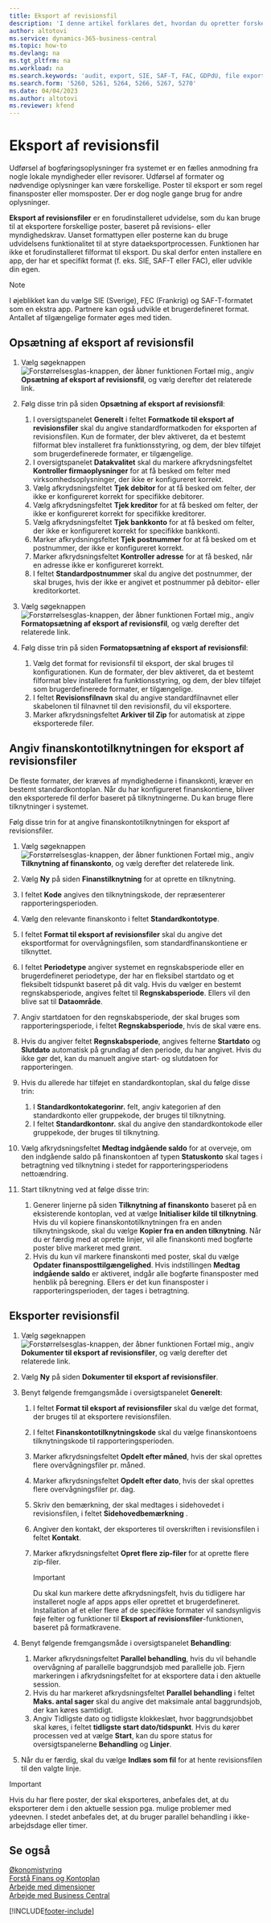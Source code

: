 ```yaml
---
title: Eksport af revisionsfil
description: 'I denne artikel forklares det, hvordan du opretter forskellige eksportformater og derefter bruger dem, baseret på revisions- eller myndighedskrav.'
author: altotovi
ms.service: dynamics-365-business-central
ms.topic: how-to
ms.devlang: na
ms.tgt_pltfrm: na
ms.workload: na
ms.search.keywords: 'audit, export, SIE, SAF-T, FAC, GDPdU, file export'
ms.search.form: '5260, 5261, 5264, 5266, 5267, 5270'
ms.date: 04/04/2023
ms.author: altotovi
ms.reviewer: kfend
---
```


# <a name="audit-file-export"></a>Eksport af revisionsfil

Udførsel af bogføringsoplysninger fra systemet er en fælles anmodning fra nogle lokale myndigheder eller revisorer. Udførsel af formater og nødvendige oplysninger kan være forskellige. Poster til eksport er som regel finansposter eller momsposter. Der er dog nogle gange brug for andre oplysninger.

**Eksport af revisionsfiler** er en forudinstalleret udvidelse, som du kan bruge til at eksportere forskellige poster, baseret på revisions- eller myndighedskrav. Uanset formattypen eller posterne kan du bruge udvidelsens funktionalitet til at styre dataeksportprocessen. Funktionen har ikke et forudinstalleret filformat til eksport. Du skal derfor enten installere en app, der har et specifikt format (f. eks. SIE, SAF-T eller FAC), eller udvikle din egen.

> [!NOTE]
> I øjeblikket kan du vælge SIE (Sverige), FEC (Frankrig) og SAF-T-formatet som en ekstra app. Partnere kan også udvikle et brugerdefineret format. Antallet af tilgængelige formater øges med tiden.

## <a name="set-up-audit-file-export"></a>Opsætning af eksport af revisionsfil

1. Vælg søgeknappen ![Forstørrelsesglas-knappen, der åbner funktionen Fortæl mig.](media/ui-search/search_small.png "Fortæl mig, hvad du vil foretage dig"), angiv **Opsætning af eksport af revisionsfil**, og vælg derefter det relaterede link.
2. Følg disse trin på siden **Opsætning af eksport af revisionsfil**:

    1. I oversigtspanelet **Generelt** i feltet **Formatkode til eksport af revisionsfiler** skal du angive standardformatkoden for eksporten af revisionsfilen. Kun de formater, der blev aktiveret, da et bestemt filformat blev installeret fra funktionsstyring, og dem, der blev tilføjet som brugerdefinerede formater, er tilgængelige.
    2. I oversigtspanelet **Datakvalitet** skal du markere afkrydsningsfeltet **Kontroller firmaoplysninger** for at få besked om felter med virksomhedsoplysninger, der ikke er konfigureret korrekt.
    3. Vælg afkrydsningsfeltet **Tjek debitor** for at få besked om felter, der ikke er konfigureret korrekt for specifikke debitorer.
    4. Vælg afkrydsningsfeltet **Tjek kreditor** for at få besked om felter, der ikke er konfigureret korrekt for specifikke kreditorer.
    5. Vælg afkrydsningsfeltet **Tjek bankkonto** for at få besked om felter, der ikke er konfigureret korrekt for specifikke bankkonti.
    6. Marker afkrydsningsfeltet **Tjek postnummer** for at få besked om et postnummer, der ikke er konfigureret korrekt.
    7. Marker afkrydsningsfeltet **Kontroller adresse** for at få besked, når en adresse ikke er konfigureret korrekt.
    8. I feltet **Standardpostnummer** skal du angive det postnummer, der skal bruges, hvis der ikke er angivet et postnummer på debitor- eller kreditorkortet.

3. Vælg søgeknappen ![Forstørrelsesglas-knappen, der åbner funktionen Fortæl mig.](media/ui-search/search_small.png "Fortæl mig, hvad du vil foretage dig"), angiv **Formatopsætning af eksport af revisionsfil**, og vælg derefter det relaterede link.
4. Følg disse trin på siden **Formatopsætning af eksport af revisionsfil**:

    1. Vælg det format for revisionsfil til eksport, der skal bruges til konfigurationen. Kun de formater, der blev aktiveret, da et bestemt filformat blev installeret fra funktionsstyring, og dem, der blev tilføjet som brugerdefinerede formater, er tilgængelige.
    2. I feltet **Revisionsfilnavn** skal du angive standardfilnavnet eller skabelonen til filnavnet til den revisionsfil, du vil eksportere.
    3. Marker afkrydsningsfeltet **Arkiver til Zip** for automatisk at zippe eksporterede filer.

## <a name="provide-the-gl-account-mapping-for-audit-file-export"></a>Angiv finanskontotilknytningen for eksport af revisionsfiler

De fleste formater, der kræves af myndighederne i finanskonti, kræver en bestemt standardkontoplan. Når du har konfigureret finanskontiene, bliver den eksporterede fil derfor baseret på tilknytningerne. Du kan bruge flere tilknytninger i systemet.

Følg disse trin for at angive finanskontotilknytningen for eksport af revisionsfiler.

1. Vælg søgeknappen ![Forstørrelsesglas-knappen, der åbner funktionen Fortæl mig.](media/ui-search/search_small.png "Fortæl mig, hvad du vil foretage dig"), angiv **Tilknytning af finanskonto**, og vælg derefter det relaterede link.
2. Vælg **Ny** på siden **Finanstilknytning** for at oprette en tilknytning.
3. I feltet **Kode** angives den tilknytningskode, der repræsenterer rapporteringsperioden.
4. Vælg den relevante finanskonto i feltet **Standardkontotype**.
5. I feltet **Format til eksport af revisionsfiler** skal du angive det eksportformat for overvågningsfilen, som standardfinanskontiene er tilknyttet.
6. I feltet **Periodetype** angiver systemet en regnskabsperiode eller en brugerdefineret periodetype, der har en fleksibel startdato og et fleksibelt tidspunkt baseret på dit valg. Hvis du vælger en bestemt regnskabsperiode, angives feltet til **Regnskabsperiode**. Ellers vil den blive sat til **Dataområde**.
7. Angiv startdatoen for den regnskabsperiode, der skal bruges som rapporteringsperiode, i feltet **Regnskabsperiode**, hvis de skal være ens.
8. Hvis du angiver feltet **Regnskabsperiode**, angives felterne **Startdato** og **Slutdato** automatisk på grundlag af den periode, du har angivet. Hvis du ikke gør det, kan du manuelt angive start- og slutdatoen for rapporteringen.
9. Hvis du allerede har tilføjet en standardkontoplan, skal du følge disse trin:

    1. I **Standardkontokategorinr.** felt, angiv kategorien af den standardkonto eller gruppekode, der bruges til tilknytning.
    2. I feltet **Standardkontonr.** skal du angive den standardkontokode eller gruppekode, der bruges til tilknytning.

10. Vælg afkrydsningsfeltet **Medtag indgående saldo** for at overveje, om den indgående saldo på finanskontoen af typen **Statuskonto** skal tages i betragtning ved tilknytning i stedet for rapporteringsperiodens nettoændring.
11. Start tilknytning ved at følge disse trin:

    1. Generer linjerne på siden **Tilknytning af finanskonto** baseret på en eksisterende kontoplan, ved at vælge **Initialiser kilde til tilknytning**. Hvis du vil kopiere finanskontotilknytningen fra en anden tilknytningskode, skal du vælge **Kopier fra en anden tilknytning**. Når du er færdig med at oprette linjer, vil alle finanskonti med bogførte poster blive markeret med grønt.
    2. Hvis du kun vil markere finanskonti med poster, skal du vælge **Opdater finansposttilgængelighed**. Hvis indstillingen **Medtag indgående saldo** er aktiveret, indgår alle bogførte finansposter med henblik på beregning. Ellers er det kun finansposter i rapporteringsperioden, der tages i betragtning.

## <a name="export-the-audit-file"></a>Eksporter revisionsfil

1. Vælg søgeknappen ![Forstørrelsesglas-knappen, der åbner funktionen Fortæl mig.](media/ui-search/search_small.png "Fortæl mig, hvad du vil foretage dig"), angiv **Dokumenter til eksport af revisionsfiler**, og vælg derefter det relaterede link.
2. Vælg **Ny** på siden **Dokumenter til eksport af revisionsfiler**.
3. Benyt følgende fremgangsmåde i oversigtspanelet **Generelt**:

    1. I feltet **Format til eksport af revisionsfiler** skal du vælge det format, der bruges til at eksportere revisionsfilen.
    2. I feltet **Finanskontotilknytningskode** skal du vælge finanskontoens tilknytningskode til rapporteringsperioden.
    3. Marker afkrydsningsfeltet **Opdelt efter måned**, hvis der skal oprettes flere overvågningsfiler pr. måned.
    4. Marker afkrydsningsfeltet **Opdelt efter dato**, hvis der skal oprettes flere overvågningsfiler pr. dag.
    5. Skriv den bemærkning, der skal medtages i sidehovedet i revisionsfilen, i feltet **Sidehovedbemærkning** .
    6. Angiver den kontakt, der eksporteres til overskriften i revisionsfilen i feltet **Kontakt**.
    7. Marker afkrydsningsfeltet **Opret flere zip-filer** for at oprette flere zip-filer.

        > [!IMPORTANT]
        > Du skal kun markere dette afkrydsningsfelt, hvis du tidligere har installeret nogle af apps apps eller oprettet et brugerdefineret. Installation af et eller flere af de specifikke formater vil sandsynligvis føje felter og funktioner til **Eksport af revisionsfiler**-funktionen, baseret på formatkravene.

4. Benyt følgende fremgangsmåde i oversigtspanelet **Behandling**:

    1. Marker afkrydsningsfeltet **Parallel behandling**, hvis du vil behandle overvågning af parallelle baggrundsjob med parallelle job. Fjern markeringen i afkrydsningsfeltet for at eksportere data i den aktuelle session.
    2. Hvis du har markeret afkrydsningsfeltet **Parallel behandling** i feltet **Maks. antal sager** skal du angive det maksimale antal baggrundsjob, der kan køres samtidigt.
    3. Angiv Tidligste dato og tidligste klokkeslæt, hvor baggrundsjobbet skal køres, i feltet **tidligste start dato/tidspunkt**. Hvis du kører processen ved at vælge **Start**, kan du spore status for oversigtspanelerne **Behandling** og **Linjer**.

5. Når du er færdig, skal du vælge **Indlæs som fil** for at hente revisionsfilen til den valgte linje.

> [!IMPORTANT]
> Hvis du har flere poster, der skal eksporteres, anbefales det, at du eksporterer dem i den aktuelle session pga. mulige problemer med ydeevnen. I stedet anbefales det, at du bruger parallel behandling i ikke-arbejdsdage eller timer.

## <a name="see-also"></a>Se også
[Økonomistyring](finance.md)  
[Forstå Finans og Kontoplan](finance-general-ledger.md)  
[Arbejde med dimensioner](finance-dimensions.md)  
[Arbejde med Business Central](ui-work-product.md)

[!INCLUDE[footer-include](includes/footer-banner.md)]
